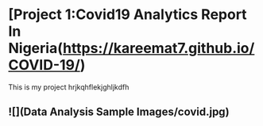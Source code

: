 # [Project 1:Covid19 Analytics Report In Nigeria(https://kareemat7.github.io/COVID-19/)

This is my project hrjkqhflekjghljkdfh

## ![](Data Analysis Sample Images/covid.jpg)
